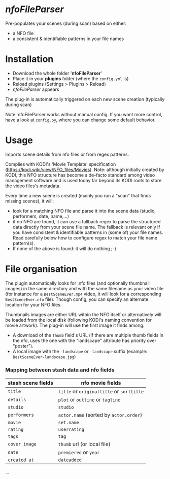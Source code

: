 # *nfoFileParser*
Pre-populates your scenes (during scan) based on either:
- a NFO file
- a consistent & identifiable patterns in your file names

# Installation

- Download the whole folder '**nfoFileParser**'
- Place it in your **plugins** folder (where the `config.yml` is)
- Reload plugins (Settings > Plugins > Reload)
- *nfoFileParser* appears

The plug-in is automatically triggered on each new scene creation (typically during scan)

Note: nfoFileParser works without manual config. If you want more control, have a look at `config.py`, where you can change some default behavior.

# Usage

Imports scene details from nfo files or from regex patterns.

Complies with KODI's 'Movie Template' specification (https://kodi.wiki/view/NFO_files/Movies). Note: although initially created by KODI, this NFO structure has become a de-facto standard among video management software and is used today far beyond its KODI roots to store the video files's metadata.

Every time a new scene is created (mainly you run a "scan" that finds missing scenes), it will:
  - look for a matching NFO file and parse it into the scene data (studio, performers, date, name,...)
  - if no NFO are found, it can use a fallback regex to parse the structured data directly from your scene file name. The fallback is relevant only if you have consistent & identifiable patterns in (some of) your file names. Read carefully below how to configure regex to match your file name pattern(s).
  - If none of the above is found: it will do nothing ;-)

# File organisation

The plugin automatically looks for .nfo files (and optionally thumbnail images) in the same directory and with the same filename as your video file (for instance for a `BestSceneEver.mp4` video, it will look for a corresponding `BestSceneEver.nfo` file). Though config, you can specify an alternate location for your NFO files.

Thumbnails images are either URL within the NFO itself or alternatively will be loaded from the local disk (following KODI's naming convention for movie artwork). The plug-in will use the first image it finds among:
- A download of the `thumb` field's URL (if there are multiple thumb fields in the nfo, uses the one with the "landscape" attribute has priority over "poster").
- A local image with the `-landscape` or `-landscape` suffix (example: `BestSceneEver-landscape.jpg`)

### Mapping between stash data and nfo fields

stash scene fields     | nfo movie fields
---------------------- | ---------------------
`title`                | `title` or `originaltitle` or `sorttitle`
`details`              | `plot` or `outline` or `tagline`
`studio`               | `studio`
`performers`           | `actor.name` (sorted by `actor.order`)
`movie`                | `set.name`
`rating`               | `userrating`
`tags`                 | `tag`
`cover image`          | `thumb` url (or local file)
`date`                 | `premiered` or `year`
`created at`           | `dateadded`
...

